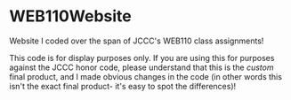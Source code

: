 # WEB110Website
Website I coded over the span of JCCC's WEB110 class assignments!

This code is for display purposes only.
If you are using this for purposes against the JCCC honor code, please understand that this is the *custom* final product, and I made obvious changes in the code
(in other words this isn't the exact final product- it's easy to spot the differences)!
